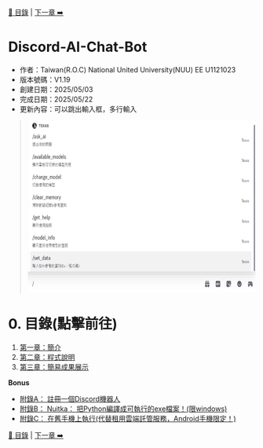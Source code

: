 [📖 目錄](README.md) | [下一章 ➡️](第一章.md)
# **Discord-AI-Chat-Bot**
- 作者：Taiwan(R.O.C) National United University(NUU) EE U1121023
- 版本號碼：V1.19
- 創建日期：2025/05/03
- 完成日期：2025/05/22
- 更新內容：可以跳出輸入框，多行輸入

><img src="pictures/README_01.jpg" alt="展示圖" width="600" height="350"/>

# **0. 目錄(點擊前往)**
1. [第一章：簡介](第一章.md)
2. [第二章：程式說明](第二章.md)
3. [第三章：簡易成果展示](第三章.md)

**Bonus**
-  [附錄A： 註冊一個Discord機器人](附錄A.md)
-  [附錄B： Nuitka： 把Python編譯成可執行的exe檔案！(限windows)](附錄B.md)
-  [附錄C： 在舊手機上執行(代替租用雲端託管服務，Android手機限定！)](附錄C.md)

[📖 目錄](README.md) | [下一章 ➡️](第一章.md)
